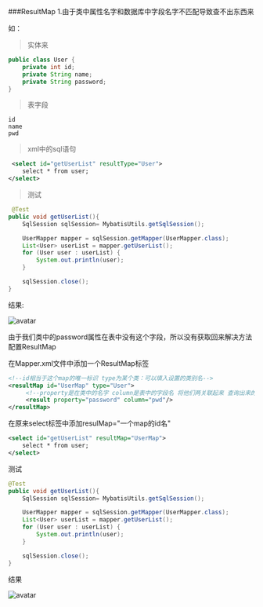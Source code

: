 ###ResultMap 
1.由于类中属性名字和数据库中字段名字不匹配导致查不出东西来

如：
>实体来
```java
public class User {
    private int id;
    private String name;
    private String password;
}
```
>表字段
```text
id
name
pwd
```
>xml中的sql语句
```xml
 <select id="getUserList" resultType="User">
    select * from user;
</select>
```
>测试
```java
 @Test
public void getUserList(){
	SqlSession sqlSession= MybatisUtils.getSqlSession();

	UserMapper mapper = sqlSession.getMapper(UserMapper.class);
	List<User> userList = mapper.getUserList();
	for (User user : userList) {
		System.out.println(user);
	}

	sqlSession.close();
}
```
结果:

![avatar](https://github.com/2541864996/img/blob/master/img/2019-11-15-16-07.png?raw=true)

由于我们类中的password属性在表中没有这个字段，所以没有获取回来解决方法 配置ResultMap

在Mapper.xml文件中添加一个ResultMap标签
```xml
<!--id相当于这个map的唯一标识 type为某个类：可以填入设置的类别名-->
<resultMap id="UserMap" type="User">
     <!--property是在类中的名字 column是表中的字段名 将他们两关联起来 查询出来的pwd的值就赋到password上-->
     <result property="password" column="pwd"/>
</resultMap>
```
在原来select标签中添加resulMap="一个map的id名"
```xml
<select id="getUserList" resultMap="UserMap">
    select * from user;
</select>
```
测试
```java
@Test
public void getUserList(){
	SqlSession sqlSession= MybatisUtils.getSqlSession();

	UserMapper mapper = sqlSession.getMapper(UserMapper.class);
	List<User> userList = mapper.getUserList();
	for (User user : userList) {
		System.out.println(user);
	}

	sqlSession.close();
}
```
结果

![avatar](https://github.com/2541864996/img/blob/master/img/2019-11-15-16-13.png?raw=true)
